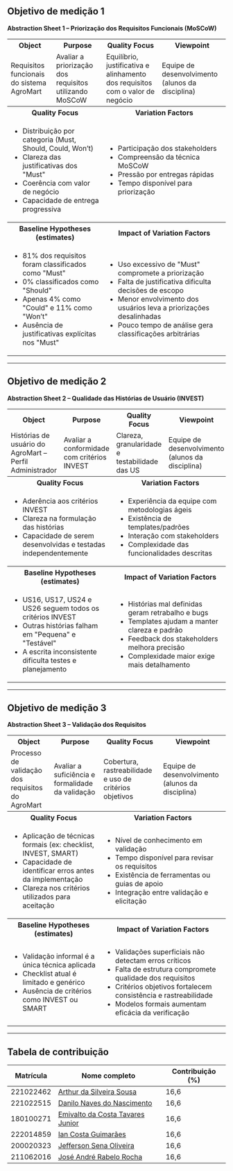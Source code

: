 ## Objetivo de medição 1

**Abstraction Sheet 1 – Priorização dos Requisitos Funcionais (MoSCoW)**

<table>
  <tr>
    <th>Object</th>
    <th>Purpose</th>
    <th>Quality Focus</th>
    <th>Viewpoint</th>
  </tr>
  <tr>
    <td>Requisitos funcionais do sistema AgroMart</td>
    <td>Avaliar a priorização dos requisitos utilizando MoSCoW</td>
    <td>Equilíbrio, justificativa e alinhamento dos requisitos com o valor de negócio</td>
    <td>Equipe de desenvolvimento (alunos da disciplina)</td>
  </tr>
  <tr>
    <th colspan="2">Quality Focus</th>
    <th colspan="2">Variation Factors</th>
  </tr>
  <tr>
    <td colspan="2">
      <ul>
        <li>Distribuição por categoria (Must, Should, Could, Won’t)</li>
        <li>Clareza das justificativas dos "Must"</li>
        <li>Coerência com valor de negócio</li>
        <li>Capacidade de entrega progressiva</li>
      </ul>
    </td>
    <td colspan="2">
      <ul>
        <li>Participação dos stakeholders</li>
        <li>Compreensão da técnica MoSCoW</li>
        <li>Pressão por entregas rápidas</li>
        <li>Tempo disponível para priorização</li>
      </ul>
    </td>
  </tr>
  <tr>
    <th colspan="2">Baseline Hypotheses (estimates)</th>
    <th colspan="2">Impact of Variation Factors</th>
  </tr>
  <tr>
    <td colspan="2">
      <ul>
        <li>81% dos requisitos foram classificados como "Must"</li>
        <li>0% classificados como "Should"</li>
        <li>Apenas 4% como "Could" e 11% como "Won’t"</li>
        <li>Ausência de justificativas explícitas nos "Must"</li>
      </ul>
    </td>
    <td colspan="2">
      <ul>
        <li>Uso excessivo de "Must" compromete a priorização</li>
        <li>Falta de justificativa dificulta decisões de escopo</li>
        <li>Menor envolvimento dos usuários leva a priorizações desalinhadas</li>
        <li>Pouco tempo de análise gera classificações arbitrárias</li>
      </ul>
    </td>
  </tr>
</table>

---

## Objetivo de medição 2

**Abstraction Sheet 2 – Qualidade das Histórias de Usuário (INVEST)**

<table>
  <tr>
    <th>Object</th>
    <th>Purpose</th>
    <th>Quality Focus</th>
    <th>Viewpoint</th>
  </tr>
  <tr>
    <td>Histórias de usuário do AgroMart – Perfil Administrador</td>
    <td>Avaliar a conformidade com critérios INVEST</td>
    <td>Clareza, granularidade e testabilidade das US</td>
    <td>Equipe de desenvolvimento (alunos da disciplina)</td>
  </tr>
  <tr>
    <th colspan="2">Quality Focus</th>
    <th colspan="2">Variation Factors</th>
  </tr>
  <tr>
    <td colspan="2">
      <ul>
        <li>Aderência aos critérios INVEST</li>
        <li>Clareza na formulação das histórias</li>
        <li>Capacidade de serem desenvolvidas e testadas independentemente</li>
      </ul>
    </td>
    <td colspan="2">
      <ul>
        <li>Experiência da equipe com metodologias ágeis</li>
        <li>Existência de templates/padrões</li>
        <li>Interação com stakeholders</li>
        <li>Complexidade das funcionalidades descritas</li>
      </ul>
    </td>
  </tr>
  <tr>
    <th colspan="2">Baseline Hypotheses (estimates)</th>
    <th colspan="2">Impact of Variation Factors</th>
  </tr>
  <tr>
    <td colspan="2">
      <ul>
        <li>US16, US17, US24 e US26 seguem todos os critérios INVEST</li>
        <li>Outras histórias falham em "Pequena" e "Testável"</li>
        <li>A escrita inconsistente dificulta testes e planejamento</li>
      </ul>
    </td>
    <td colspan="2">
      <ul>
        <li>Histórias mal definidas geram retrabalho e bugs</li>
        <li>Templates ajudam a manter clareza e padrão</li>
        <li>Feedback dos stakeholders melhora precisão</li>
        <li>Complexidade maior exige mais detalhamento</li>
      </ul>
    </td>
  </tr>
</table>

---

## Objetivo de medição 3

**Abstraction Sheet 3 – Validação dos Requisitos**

<table>
  <tr>
    <th>Object</th>
    <th>Purpose</th>
    <th>Quality Focus</th>
    <th>Viewpoint</th>
  </tr>
  <tr>
    <td>Processo de validação dos requisitos do AgroMart</td>
    <td>Avaliar a suficiência e formalidade da validação</td>
    <td>Cobertura, rastreabilidade e uso de critérios objetivos</td>
    <td>Equipe de desenvolvimento (alunos da disciplina)</td>
  </tr>
  <tr>
    <th colspan="2">Quality Focus</th>
    <th colspan="2">Variation Factors</th>
  </tr>
  <tr>
    <td colspan="2">
      <ul>
        <li>Aplicação de técnicas formais (ex: checklist, INVEST, SMART)</li>
        <li>Capacidade de identificar erros antes da implementação</li>
        <li>Clareza nos critérios utilizados para aceitação</li>
      </ul>
    </td>
    <td colspan="2">
      <ul>
        <li>Nível de conhecimento em validação</li>
        <li>Tempo disponível para revisar os requisitos</li>
        <li>Existência de ferramentas ou guias de apoio</li>
        <li>Integração entre validação e elicitação</li>
      </ul>
    </td>
  </tr>
  <tr>
    <th colspan="2">Baseline Hypotheses (estimates)</th>
    <th colspan="2">Impact of Variation Factors</th>
  </tr>
  <tr>
    <td colspan="2">
      <ul>
        <li>Validação informal é a única técnica aplicada</li>
        <li>Checklist atual é limitado e genérico</li>
        <li>Ausência de critérios como INVEST ou SMART</li>
      </ul>
    </td>
    <td colspan="2">
      <ul>
        <li>Validações superficiais não detectam erros críticos</li>
        <li>Falta de estrutura compromete qualidade dos requisitos</li>
        <li>Critérios objetivos fortalecem consistência e rastreabilidade</li>
        <li>Modelos formais aumentam eficácia da verificação</li>
      </ul>
    </td>
  </tr>
</table>

---

## Tabela de contribuição

| Matrícula   | Nome completo                        | Contribuição (%) |
|-------------|--------------------------------------|------------------|
| 221022462   | [Arthur da Silveira Sousa](https://github.com/Tutzs)             | 16,6             |
| 221022515   | [Danilo Naves do Nascimento](https://github.com/DaniloNavesS)          | 16,6             |
| 180100271   | [Emivalto da Costa Tavares Junior](https://github.com/EmivaltoJrr)    | 16,6             |
| 222014859   | [Ian Costa Guimarães](https://github.com/iancostag)                 | 16,6             |
| 200020323   | [Jefferson Sena Oliveira](https://github.com/JeffersonSenaa)              | 16,6             |
| 211062016   | [José André Rabelo Rocha](https://github.com/joseandre25)             | 16,6             |
